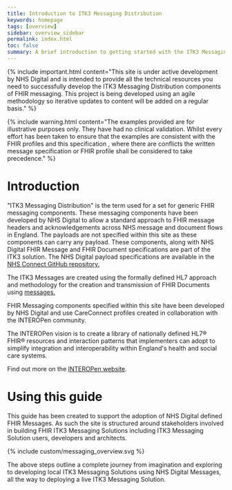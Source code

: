 ```yaml
---
title: Introduction to ITK3 Messaging Distribution
keywords: homepage
tags: [overview]
sidebar: overview_sidebar
permalink: index.html
toc: false
summary: A brief introduction to getting started with the ITK3 Messaging Distribution.
---
```


{% include important.html content="This site is under active development by NHS Digital and is intended to provide all the technical resources you need to successfully develop the ITK3 Messaging Distribution components of FHIR messaging. This project is being developed using an agile methodology so iterative updates to content will be added on a regular basis." %}

{% include warning.html content="The examples provided are for illustrative purposes only. They have had no clinical validation. Whilst every effort has been taken to ensure that the examples are consistent with the FHIR profiles and this specification , where there are conflicts the written message specification or FHIR profile shall be considered to take precedence." %}

# Introduction #

"ITK3 Messaging Distribution" is the term used for a set for generic FHIR messaging components. These messaging components have been developed by NHS Digital to allow a standard approach to FHIR message headers and acknowledgements across NHS message and document flows in England. The payloads are not specified within this site as these components can carry any payload. These components, along with NHS Digital FHIR Message and FHIR Document specifications are part of the ITK3 solution. The NHS Digital payload specifications are available in the [NHS Connect GitHub repository.](https://github.com/nhsconnect)

The ITK3 Messages are created using the formally defined HL7 approach and methodology for the creation and transmission of FHIR Documents using [messages.](https://www.hl7.org/fhir/messaging.html)
   
FHIR Messaging components specified within this site have been developed by NHS Digital and use CareConnect profiles created in collaboration with the INTEROPen community. 

The INTEROPen vision is to create a library of nationally defined HL7® FHIR® resources and interaction patterns that implementers can adopt to simplify integration and interoperability within England's health and social care systems.

Find out more on the [INTEROPen website](http://interopen.org/).

# Using this guide #

This guide has been created to support the adoption of NHS Digital defined FHIR Messages. As such the site is structured around stakeholders involved in building FHIR ITK3 Messaging Solutions including  ITK3 Messaging Solution users, developers and architects.  

{% include custom/messaging_overview.svg %}

The above steps outline a complete journey from imagination and exploring to developing local ITK3 Messaging Solutions using NHS Digital Messages, all the way to deploying a live ITK3 Messaging Solution.

